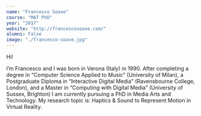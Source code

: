 ```yaml
---
name: "Francesco Soave"
course: "MAT PhD"
year: "2017"
website: "http://francescosoave.com/"
alumni: False
image: "./francesco-soave.jpg"
---
```

Hi!

I’m Francesco and I was born in Verona (Italy) in 1990.
After completing a degree in “Computer Science Applied to Music” (University of Milan), a Postgraduate Diploma in “Interactive Digital Media” (Ravensbourne College, London), and a Master in “Computing with Digital Media” (University of Sussex, Brighton) I am currently pursuing a PhD in Media Arts and Technology. My research topic is: Haptics & Sound to Represent Motion in Virtual Reality.